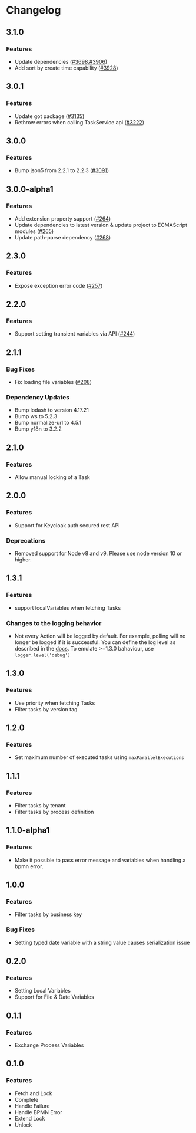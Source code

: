 # Changelog

## 3.1.0
### Features

- Update dependencies ([#3698](https://github.com/camunda/camunda-bpm-platform/issues/3698),[#3906](https://github.com/camunda/camunda-bpm-platform/issues/3906))
- Add sort by create time capability ([#3928](https://github.com/camunda/camunda-bpm-platform/issues/3928))

## 3.0.1
### Features
- Update got package ([#3135](https://github.com/camunda/camunda-bpm-platform/issues/3135))
- Rethrow errors when calling TaskService api ([#3222](https://github.com/camunda/camunda-bpm-platform/issues/3222))

## 3.0.0
### Features
- Bump json5 from 2.2.1 to 2.2.3 ([#3091](https://github.com/camunda/camunda-bpm-platform/issues/3091))

## 3.0.0-alpha1
### Features
- Add extension property support ([#264](https://github.com/camunda/camunda-external-task-client-js/pull/264))
- Update dependencies to latest version & update project to ECMAScript modules ([#265](https://github.com/camunda/camunda-external-task-client-js/pull/265))
- Update path-parse dependency ([#268](https://github.com/camunda/camunda-external-task-client-js/pull/268))

## 2.3.0
### Features
- Expose exception error code ([#257](https://github.com/camunda/camunda-external-task-client-js/pull/257))

## 2.2.0
### Features
- Support setting transient variables via API ([#244](https://github.com/camunda/camunda-external-task-client-js/pull/244))

## 2.1.1
### Bug Fixes
- Fix loading file variables ([#208](https://github.com/camunda/camunda-external-task-client-js/pull/208))

### Dependency Updates
- Bump lodash to version 4.17.21
- Bump ws to 5.2.3
- Bump normalize-url to 4.5.1
- Bump y18n to 3.2.2

## 2.1.0
### Features
- Allow manual locking of a Task

## 2.0.0
### Features
- Support for Keycloak auth secured rest API

### Deprecations
- Removed support for Node v8 and v9. Please use node version 10 or higher.

## 1.3.1
### Features
- support localVariables when fetching Tasks

### Changes to the logging behavior
- Not every Action will be logged by default. For example, polling will no longer be logged if it is successful. 
You can define the log level as described in the [docs](https://github.com/camunda/camunda-external-task-client-js/blob/master/docs/logger.md#loggerlevelloglevel). To emulate >=1.3.0 bahaviour, use `logger.level('debug')`

## 1.3.0
### Features
- Use priority when fetching Tasks
- Filter tasks by version tag

## 1.2.0
### Features
- Set maximum number of executed tasks using `maxParallelExecutions`

## 1.1.1
### Features
- Filter tasks by tenant
- Filter tasks by process definition

## 1.1.0-alpha1
### Features
- Make it possible to pass error message and variables when handling a bpmn error.

## 1.0.0
### Features
- Filter tasks by business key

### Bug Fixes
- Setting typed date variable with a string value causes serialization issue

## 0.2.0
### Features
- Setting Local Variables
- Support for File & Date Variables

## 0.1.1

### Features
- Exchange Process Variables

## 0.1.0

### Features
- Fetch and Lock
- Complete
- Handle Failure
- Handle BPMN Error
- Extend Lock
- Unlock
